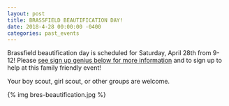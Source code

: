 ```yaml
---
layout: post
title: BRASSFIELD BEAUTIFICATION DAY!
date: 2018-4-28 00:00:00 -0400
categories: past_events
---
```

Brassfield beautification day is scheduled for Saturday, April 28th from 9-12! Please [see sign up genius below for more information](http://www.signupgenius.com/go/5080b4ea9af2eabf58-brassfield1) and to sign up to help at this family friendly event!

Your boy scout, girl scout, or other groups are welcome. 

<div class="text-center">
 {% img bres-beautification.jpg %}
</div>
